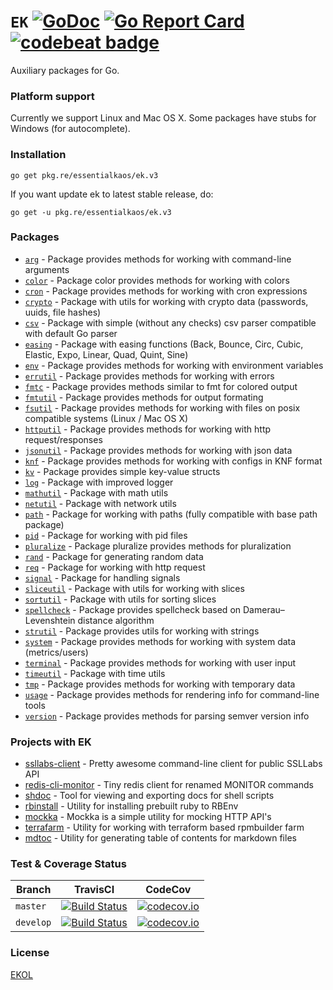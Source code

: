 # `EK` [![GoDoc](https://godoc.org/pkg.re/essentialkaos/ek.v3?status.svg)](https://godoc.org/pkg.re/essentialkaos/ek.v3) [![Go Report Card](https://goreportcard.com/badge/github.com/essentialkaos/ek)](https://goreportcard.com/report/github.com/essentialkaos/ek) [![codebeat badge](https://codebeat.co/badges/3649d737-e5b9-4465-9765-b9f4ebec60ec)](https://codebeat.co/projects/github-com-essentialkaos-ek)

Auxiliary packages for Go.

### Platform support

Currently we support Linux and Mac OS X. Some packages have stubs for Windows (for autocomplete).

### Installation

````
go get pkg.re/essentialkaos/ek.v3
````

If you want update ek to latest stable release, do:

````
go get -u pkg.re/essentialkaos/ek.v3
````

### Packages

* [`arg`](https://godoc.org/pkg.re/essentialkaos/ek.v3/arg) - Package provides methods for working with command-line arguments
* [`color`](https://godoc.org/pkg.re/essentialkaos/ek.v3/color) - Package color provides methods for working with colors
* [`cron`](https://godoc.org/pkg.re/essentialkaos/ek.v3/cron) - Package provides methods for working with cron expressions
* [`crypto`](https://godoc.org/pkg.re/essentialkaos/ek.v3/crypto) - Package with utils for working with crypto data (passwords, uuids, file hashes)
* [`csv`](https://godoc.org/pkg.re/essentialkaos/ek.v3/csv) - Package with simple (without any checks) csv parser compatible with default Go parser
* [`easing`](https://godoc.org/pkg.re/essentialkaos/ek.v3/easing) - Package with easing functions (Back, Bounce, Circ, Cubic, Elastic, Expo, Linear, Quad, Quint, Sine)
* [`env`](https://godoc.org/pkg.re/essentialkaos/ek.v3/env) - Package provides methods for working with environment variables
* [`errutil`](https://godoc.org/pkg.re/essentialkaos/ek.v3/errutil) - Package provides methods for working with errors
* [`fmtc`](https://godoc.org/pkg.re/essentialkaos/ek.v3/fmtc) - Package provides methods similar to fmt for colored output
* [`fmtutil`](https://godoc.org/pkg.re/essentialkaos/ek.v3/fmtutil) - Package provides methods for output formating
* [`fsutil`](https://godoc.org/pkg.re/essentialkaos/ek.v3/fsutil) - Package provides methods for working with files on posix compatible systems (Linux / Mac OS X)
* [`httputil`](https://godoc.org/pkg.re/essentialkaos/ek.v3/httputil) - Package provides methods for working with http request/responses
* [`jsonutil`](https://godoc.org/pkg.re/essentialkaos/ek.v3/jsonutil) - Package provides methods for working with json data
* [`knf`](https://godoc.org/pkg.re/essentialkaos/ek.v3/knf) - Package provides methods for working with configs in KNF format
* [`kv`](https://godoc.org/pkg.re/essentialkaos/ek.v3/kv) - Package provides simple key-value structs
* [`log`](https://godoc.org/pkg.re/essentialkaos/ek.v3/log) - Package with improved logger
* [`mathutil`](https://godoc.org/pkg.re/essentialkaos/ek.v3/mathutil) - Package with math utils
* [`netutil`](https://godoc.org/pkg.re/essentialkaos/ek.v3/netutil) - Package with network utils
* [`path`](https://godoc.org/pkg.re/essentialkaos/ek.v3/path) - Package for working with paths (fully compatible with base path package)
* [`pid`](https://godoc.org/pkg.re/essentialkaos/ek.v3/pid) - Package for working with pid files
* [`pluralize`](https://godoc.org/pkg.re/essentialkaos/ek.v3/pluralize) - Package pluralize provides methods for pluralization
* [`rand`](https://godoc.org/pkg.re/essentialkaos/ek.v3/rand) - Package for generating random data
* [`req`](https://godoc.org/pkg.re/essentialkaos/ek.v3/req) - Package for working with http request
* [`signal`](https://godoc.org/pkg.re/essentialkaos/ek.v3/signal) - Package for handling signals
* [`sliceutil`](https://godoc.org/pkg.re/essentialkaos/ek.v3/sliceutil) - Package with utils for working with slices
* [`sortutil`](https://godoc.org/pkg.re/essentialkaos/ek.v3/sortutil) - Package with utils for sorting slices
* [`spellcheck`](https://godoc.org/pkg.re/essentialkaos/ek.v3/spellcheck) - Package provides spellcheck based on Damerau–Levenshtein distance algorithm
* [`strutil`](https://godoc.org/pkg.re/essentialkaos/ek.v3/strutil) - Package provides utils for working with strings
* [`system`](https://godoc.org/pkg.re/essentialkaos/ek.v3/system) - Package provides methods for working with system data (metrics/users)
* [`terminal`](https://godoc.org/pkg.re/essentialkaos/ek.v3/terminal) - Package provides methods for working with user input
* [`timeutil`](https://godoc.org/pkg.re/essentialkaos/ek.v3/timeutil) - Package with time utils
* [`tmp`](https://godoc.org/pkg.re/essentialkaos/ek.v3/tmp) - Package provides methods for working with temporary data
* [`usage`](https://godoc.org/pkg.re/essentialkaos/ek.v3/usage) - Package provides methods for rendering info for command-line tools
* [`version`](https://godoc.org/pkg.re/essentialkaos/ek.v3/version) - Package provides methods for parsing semver version info

### Projects with EK

* [ssllabs-client](https://github.com/essentialkaos/ssllabs_client) - Pretty awesome command-line client for public SSLLabs API
* [redis-cli-monitor](https://github.com/essentialkaos/redis-cli-monitor) - Tiny redis client for renamed MONITOR commands
* [shdoc](https://github.com/essentialkaos/shdoc) - Tool for viewing and exporting docs for shell scripts
* [rbinstall](https://github.com/essentialkaos/rbinstall) - Utility for installing prebuilt ruby to RBEnv
* [mockka](https://github.com/essentialkaos/mockka) - Mockka is a simple utility for mocking HTTP API's
* [terrafarm](https://github.com/essentialkaos/terrafarm) - Utility for working with terraform based rpmbuilder farm
* [mdtoc](https://github.com/essentialkaos/mdtoc) - Utility for generating table of contents for markdown files

### Test & Coverage Status

| Branch | TravisCI | CodeCov |
|--------|----------|---------|
| `master` | [![Build Status](https://travis-ci.org/essentialkaos/ek.svg?branch=master)](https://travis-ci.org/essentialkaos/ek) | [![codecov.io](https://codecov.io/github/essentialkaos/ek/coverage.svg?branch=master)](https://codecov.io/github/essentialkaos/ek?branch=master) |
| `develop` | [![Build Status](https://travis-ci.org/essentialkaos/ek.svg?branch=develop)](https://travis-ci.org/essentialkaos/ek) | [![codecov.io](https://codecov.io/github/essentialkaos/ek/coverage.svg?branch=develop)](https://codecov.io/github/essentialkaos/ek?branch=develop) |

### License

[EKOL](https://essentialkaos.com/ekol)
